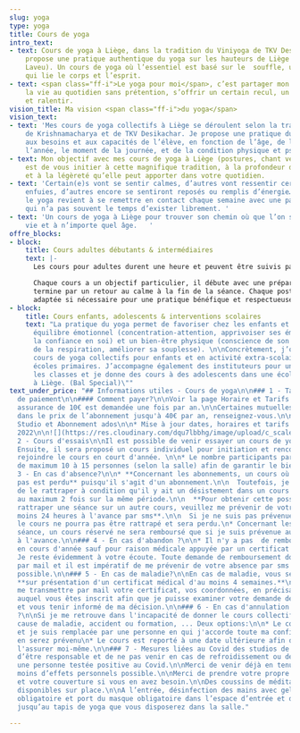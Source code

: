 ```yaml
---
slug: yoga
type: yoga
title: Cours de yoga
intro_text:
- text: Cours de yoga à Liège, dans la tradition du Viniyoga de TKV Desikachar. Je
    propose une pratique authentique du yoga sur les hauteurs de Liège (Cointe et
    Laveu). Un cours de yoga où l’essentiel est basé sur le  souffle, une respiration
    qui lie le corps et l’esprit.
- text: <span class="ff-i">Le yoga pour moi</span>, c’est partager mon regard sur
    la vie au quotidien sans prétention, s’offrir un certain recul, un peu de hauteur
    et ralentir.
vision_title: Ma vision <span class="ff-i">du yoga</span>
vision_text:
- text: 'Mes cours de yoga collectifs à Liège se déroulent selon la tradition de l’enseignement
    de Krishnamacharya et de TKV Desikachar. Je propose une pratique du yoga qui s’adapte
    aux besoins et aux capacités de l’élève, en fonction de l’âge, de la période de
    l’année, le moment de la journée, et de la condition physique et psychique. '
- text: Mon objectif avec mes cours de yoga à Liège (postures, chant védique et méditation)
    est de vous initier à cette magnifique tradition, à la profondeur de son apport
    et à la légèreté qu’elle peut apporter dans votre quotidien.
- text: 'Certain(e)s vont se sentir calmes, d’autres vont ressentir certaines émotions
    enfuies, d’autres encore se sentiront reposés ou remplis d’énergie… Pratiquer
    le yoga revient à se remettre en contact chaque semaine avec une partie de soi
    qui n’a pas souvent le temps d’exister librement. '
- text: 'Un cours de yoga à Liège pour trouver son chemin où que l’on soit dans la
    vie et à n’importe quel âge.   '
offre_blocks:
- block:
    title: Cours adultes débutants & intermédiaires
    text: |-
      Les cours pour adultes durent une heure et peuvent être suivis par toutes et tous. La pratique des postures, méditer et le chant védique permettent petit à petit un contact différent avec votre corps, votre esprit et votre respiration.

      Chaque cours a un objectif particulier, il débute avec une préparation et
      termine par un retour au calme à la fin de la séance. Chaque posture peut être
      adaptée si nécessaire pour une pratique bénéfique et respectueuse.
- block:
    title: Cours enfants, adolescents & interventions scolaires
    text: "La pratique du yoga permet de favoriser chez les enfants et adolescents\nleur
      équilibre émotionnel (concentration-attention, apprivoiser ses émotions,\naugmenter
      la confiance en soi) et un bien-être physique (conscience de son corps,\nimportance
      de la respiration, améliorer sa souplesse). \n\nConcrètement, j’organise des
      cours de yoga collectifs pour enfants et en activité extra-scolaire dans\ndeux
      écoles primaires. J’accompagne également des instituteurs pour une sensibilisation\ndans
      les classes et je donne des cours à des adolescents dans une école de danse\ncontemporaine
      à Liège. (Bal Special)\""
text_under_price: "## Informations utiles - Cours de yoga\n\n### 1 - Tarifs et Modalités
  de paiement\n\n#### Comment payer?\n\nVoir la page Horaire et Tarifs de ce site.\n\nUne
  assurance de 10€ est demandée une fois par an.\n\nCertaines mutuelles interviennent
  dans le prix de l’abonnement jusqu'à 40€ par an, renseignez-vous.\n\n#### Abonnement
  Studio et Abonnement ados\n\n* Mise à jour dates, horaires et tarifs en juillet
  2022\n\n![](https://res.cloudinary.com/dqu7lbbhg/image/upload/c_scale,dpr_auto,q_70,w_680,f_auto/v1582188783/AdobeStock_218109710_rnla4x.jpg)\n\n###
  2 - Cours d'essais\n\nIl est possible de venir essayer un cours de yoga en septembre.
  Ensuite, il sera proposé un cours individuel pour initiation et rencontre afin de
  rejoindre le cours en court d'année. \n\n* Le nombre participants par cours est
  de maximum 10 à 15 personnes (selon la salle) afin de garantir le bien-être de chacun.\n\n![](https://res.cloudinary.com/dqu7lbbhg/image/upload/c_scale,dpr_auto,q_70,w_680,f_auto/v1584627110/AdobeStock_251503715-min_rvmb3x.jpg)\n\n###
  3 - En cas d'absence?\n\n* **Concernant les abonnements, un cours où l'on ne vient
  pas est perdu** puisqu'il s'agit d'un abonnement.\n\n  Toutefois, je peux vous proposer
  de le rattraper à condition qu'il y ait un désistement dans un cours identique et
  au maximum 2 fois sur la même période.\n\n  **Pour obtenir cette possibilité de
  rattraper une séance sur un autre cours, veuillez me prévenir de votre absence au
  moins 24 heures à l'avance par sms**.\n\n  Si je ne suis pas prévenue de votre absence,
  le cours ne pourra pas être rattrapé et sera perdu.\n* Concernant les cours à la
  séance, un cours réservé ne sera remboursé que si je suis prévenue au maximum 48h
  à l'avance.\n\n### 4 - En cas d'abandon ?\n\n* Il n'y a pas  de remboursement d'abonnement
  en cours d'année sauf pour raison médicale appuyée par un certificat de médecin.\n*
  Je reste évidemment à votre écoute. Toute demande de remboursement doit se faire
  par mail et il est impératif de me prévenir de votre absence par sms le plus tôt
  possible.\n\n### 5 - En cas de maladie?\n\nEn cas de maladie, vous serez remboursé
  **sur présentation d'un certificat médical d'au moins 4 semaines.**\n\nMerci de
  me transmettre par mail votre certificat, vos coordonnées, en précisant le cours
  auquel vous êtes inscrit afin que je puisse examiner votre demande de remboursement
  et vous tenir informé de ma décision.\n\n### 6 - En cas d'annulation de ma part
  ?\n\nSi je me retrouve dans l'incapacité de donner le cours collectif prévu pour
  cause de maladie, accident ou formation, ... Deux options:\n\n* Le cours a lieu
  et je suis remplacée par une personne en qui j'accorde toute ma confiance et vous
  en serez prévenu\n* Le cours est reporté à une date ultérieure afin de pourvoir
  l'assurer moi-même.\n\n### 7 - Mesures liées au Covid des studios de yoga\n\nMerci
  d’être responsable et de ne pas venir en cas de refroidissement ou de contact avec
  une personne testée positive au Covid.\n\nMerci de venir déjà en tenue et avec le
  moins d’effets personnels possible.\n\nMerci de prendre votre propre tapis propre
  et votre couverture si vous en avez besoin.\n\nDes coussins de méditations sont
  disponibles sur place.\n\nA l’entrée, désinfection des mains avec gel hydro-alcoolique
  obligatoire et port du masque obligatoire dans l’espace d’entrée et de vestiaire
  jusqu’au tapis de yoga que vous disposerez dans la salle."

---
```

